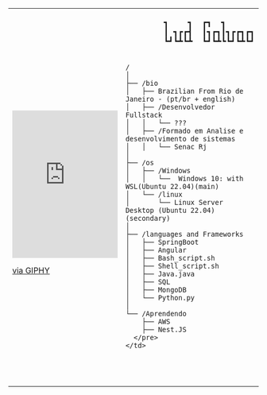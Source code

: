 <table>
  <tr>
    <td style="width: 100%;">
      <div style="width:100%;height:0;padding-bottom:140%;position:relative;">
        <iframe src="https://giphy.com/embed/OmqK79hh10caJyG8i6" width="100%" height="100%" style="position:absolute;" frameBorder="0" class="giphy-embed" allowFullScreen></iframe>
      </div>
      <p><a href="https://giphy.com/gifs/perfectloop-windows-98-perfectl00p-OmqK79hh10caJyG8i6">via GIPHY</a></p>
    </td>
    <td style="width: 50%; vertical-align: top;">
      <pre style="font-family: monospace; font-size: 16px;">
        ┓    ┓  ┏┓  ┓      
        ┃ ┓┏┏┫  ┃┓┏┓┃┓┏┏┓┏┓
        ┗┛┗┻┗┻  ┗┛┗┻┗┗┛┗┻┗┛
    
    /
    │
    ├── /bio
    │   ├── Brazilian From Rio de Janeiro - (pt/br + english)
    │   ├── /Desenvolvedor Fullstack
    │   │   └── ???
    │   ├── /Formado em Analise e desenvolvimento de sistemas
    │   │   └── Senac Rj
    │
    ├── /os
    │   ├── /Windows
    │   │   └──  Windows 10: with WSL(Ubuntu 22.04)(main)
    │   └── /linux
    │       └── Linux Server Desktop (Ubuntu 22.04)(secondary)
    │
    ├── /languages and Frameworks
    │   ├── SpringBoot
    │   ├── Angular
    │   ├── Bash_script.sh
    │   ├── Shell_script.sh
    │   ├── Java.java
    │   ├── SQL
    │   ├── MongoDB
    │   └── Python.py
    │
    └── /Aprendendo
        ├── AWS
        ├── Nest.JS
      </pre>
    </td>
  </tr>
</table>
